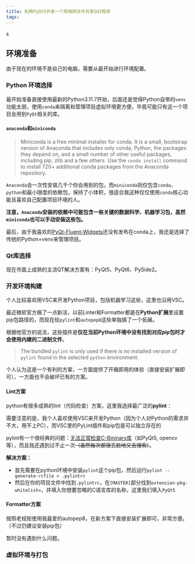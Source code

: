```yaml
---
title: 利用PyQt5开发一个局域网文件共享GUI程序
tags:
---
```


s

## 环境准备

由于现在的环境不是自己的电脑，需要从最开始进行环境配置。

### Python 环境选择

最开始准备直接使用最新的Python3.11.7开始，后面还是觉得Python自带的`venv`功能太弱，使用`conda`来隔离和管理项目虚拟环境更方便，毕竟可能只有这一个项目会用到`PyQt`相关的库。

#### `anaconda`和`miniconda`

> Miniconda is a free minimal installer for conda. It is a small, bootstrap version of Anaconda that includes only conda, Python, the packages they depend on, and a small number of other useful packages, including pip, zlib and a few others. Use the `conda install` command to install 720+ additional conda packages from the Anaconda repository.

`Anaconda`会一次性安装几千个你会用到的包，而`miniconda`则仅包含`conda`、`python`和最小限度的依赖包，保持了小体积，很适合我这种仅仅使用`conda`核心功能且喜欢自己配置项目环境的人。

**注意，`Anaconda`安装的依赖中可能包含一些关键的数据科学、机器学习包，虽然`miniconda`也可以手动安装这些包。**

最后，由于我喜欢的[PyQt-Fluent-Widgets](https://github.com/zhiyiYo/PyQt-Fluent-Widgets)还没有发布在conda上，我还是选择了传统的Python+venv来管理项目。

### Qt库选择

现在市面上成熟的主流QT解决方案有：PyQt5、PyQt6、PySide2。

### 开发环境构建

个人比较喜欢用VSC来开发Python项目，包括机器学习这些，这里也沿用VSC。

最近微软官方搞了一点新活，以前Linter和Formatter都是在**Python扩展**里设置pip包路径的，而现在给`pylint`和`autopep8`这些单独搞了一个拓展。

根据他官方的说法，这些插件是**仅在当前Python环境中没有找到对应pip包时才会使用内建的二进制文件**。

> The bundled `pylint` is only used if there is no installed version of `pylint` found in the selected `python` environment.

个人认为这是一个有利的方案，一方面提供了开箱即用的体验（直接安装扩展即可），一方面也不会破坏已有的方案。

#### Lint方案

python有很多成熟的lint（代码检查）方案，这里我选择最广泛的**pylint**：

需要注意的是，我个人喜欢使用VSC来开发Python（因为个人对Python的需求并不大，用不上PC），而VSC里的PyLint插件和pip包是可以独立存在的

pylint有一个很经典的问题：[无法正常检查C-Bininary库](https://stackoverflow.com/questions/56726580/no-name-qapplication-in-module-pyqt5-qtwidgets-error-in-pylint)（如PyQt5, opencv等），而且我还遇到过不止一次~~（虽然每次都很丢脸地又去搜索）~~。

**解决方案：**

- 首先需要在python环境中安装`pylint`这个pip包，然后运行`pylint --generate-rcfile > .pylintrc`
- 然后在你的项目文件中找到`.pylintrc`，在`[MASTER]`部分找到`extension-pkg-whitelist=`，并填入你想要忽略的C语言库的名称，这里我们填入`PyQt5`

#### Formatter方案

按照老规矩使用我最爱的autopep8，在新方案下直接安装扩展即可，非常方便。（不过仍建议安装pip包）

暂时没有遇到什么问题。

### 虚拟环境与打包

